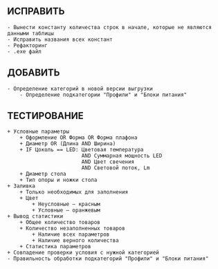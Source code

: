 ## ИСПРАВИТЬ
    - Вынести константу количества строк в начале, которые не являются данными таблицы
    - Исправить названия всех констант
    - Рефакторинг
    - .exe файл

## ДОБАВИТЬ
    - Определение категорий в новой версии выгрузки
        - Определение подкатегории "Профили" и "Блоки питания"

## ТЕСТИРОВАНИЕ
    + Условные параметры
        + Оформление OR Форма OR Форма плафона
        + Диаметр OR (Длина AND Ширина)
        + IF Цоколь == LED: Цветовая температура
                            AND Суммарная мощность LED
                            AND Цвет свечения
                            AND Световой поток, Lm
        + Диаметр стола
        + Тип опоры и ножки стола
    + Заливка
        + Только необходимых для заполнения
        + Цвет
            + Неусловные — красным
            + Условные — оранжевым
    + Вывод статистики
        + Общее количество товаров
        + Количество незаполненных товаров
            + Наличие всех параметров
            + Наличие верного количества
        + Статистика параметров
    + Совпадение проверки условия с нужной категорией
    - Правильность обработки подкатегорий "Профили" и "Блоки питания"